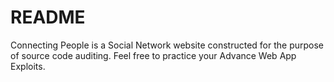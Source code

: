 # README

Connecting People is a Social Network website constructed for the purpose of source code auditing. Feel free to practice your Advance Web App Exploits.

